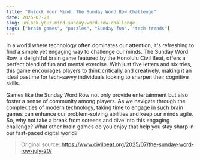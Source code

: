```yaml
---
title: "Unlock Your Mind: The Sunday Word Row Challenge"
date: 2025-07-20
slug: unlock-your-mind-sunday-word-row-challenge
tags: ["brain games", "puzzles", "Sunday fun", "tech trends"]
---
```


In a world where technology often dominates our attention, it's refreshing to find a simple yet engaging way to challenge our minds. The Sunday Word Row, a delightful brain game featured by the Honolulu Civil Beat, offers a perfect blend of fun and mental exercise. With just five letters and six tries, this game encourages players to think critically and creatively, making it an ideal pastime for tech-savvy individuals looking to sharpen their cognitive skills.

Games like the Sunday Word Row not only provide entertainment but also foster a sense of community among players. As we navigate through the complexities of modern technology, taking time to engage in such brain games can enhance our problem-solving abilities and keep our minds agile. So, why not take a break from screens and dive into this engaging challenge? What other brain games do you enjoy that help you stay sharp in our fast-paced digital world?
> Original source: https://www.civilbeat.org/2025/07/the-sunday-word-row-july-20/